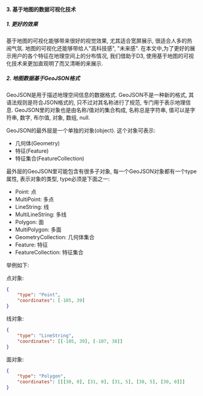 #### 3. 基于地图的数据可视化技术

##### 1. 更好的效果

基于地图的可视化能够带来很好的视觉效果, 尤其适合宽屏展示, 很适合人多的热闹气氛. 地图的可视化还能够带给人"高科技感", "未来感". 在本文中,为了更好的展示用户的各个特征在地理空间上的分布情况, 我们借助于D3, 使用基于地图的可视化技术来更加直观明了而又清晰的来展示.

##### 2. 地图数据基于GeoJSON格式

GeoJSON是用于描述地理空间信息的数据格式. GeoJSON不是一种新的格式, 其语法规则是符合JSON格式的, 只不过对其名称进行了规范, 专门用于表示地理信息. GeoJSON里的对象也是由名称/值对的集合构成, 名称总是字符串, 值可以是字符串, 数字, 布尔值, 对象, 数组, null.

GeoJSON的最外层是一个单独的对象(object). 这个对象可表示:

- 几何体(Geometry)
- 特征(Feature)
- 特征集合(FeatureCollection)

最外层的GeoJSON里可能包含有很多子对象, 每一个GeoJSON对象都有一个type属性, 表示对象的类型, type必须是下面之一:

- Point: 点
- MultiPoint: 多点
- LineString: 线
- MultiLineString: 多线
- Polygon: 面
- MultiPolygon: 多面
- GeometryCollection: 几何体集合
- Feature: 特征
- FeatureCollection: 特征集合

举例如下:

点对象:

```json
{
    "type": "Point",
    "coordinates": [-105, 39]
}
```

线对象:

```json
{
    "type": "LineString",
    "coordinates": [[-105, 39], [-107, 38]]
}
```

面对象:

```json
{
    "type": "Polygon",
    "coordinates": [[[30, 0], [31, 0], [31, 5], [30, 5], [30, 0]]]
}
```